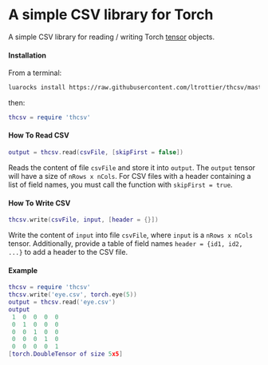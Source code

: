 # A simple CSV library for Torch #

A simple CSV library for reading / writing Torch [tensor](https://github.com/torch/torch7/blob/master/doc/tensor.md#tensor) objects.

#### Installation ####
From a terminal:
```bash
luarocks install https://raw.githubusercontent.com/ltrottier/thcsv/master/thcsv-1.0-1.rockspec
```
then:
```lua
thcsv = require 'thcsv'
```

#### How To Read CSV ####

```lua
output = thcsv.read(csvFile, [skipFirst = false])
```
Reads the content of file `csvFile` and store it into `output`. The `output` tensor will have a size of `nRows x nCols`. For CSV files with a header containing a list of field names, you must call the function with `skipFirst = true`.

#### How To Write CSV ####

```lua
thcsv.write(csvFile, input, [header = {}])
```
Write the content of `input` into file `csvFile`, where `input` is a `nRows x nCols` tensor. Additionally, provide a table of field names `header = {id1, id2, ...}` to add a header to the CSV file.

#### Example ####
```lua
thcsv = require 'thcsv'
thcsv.write('eye.csv', torch.eye(5))
output = thcsv.read('eye.csv')
output
 1  0  0  0  0
 0  1  0  0  0
 0  0  1  0  0
 0  0  0  1  0
 0  0  0  0  1
[torch.DoubleTensor of size 5x5]
```
